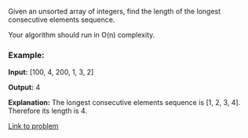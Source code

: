Given an unsorted array of integers, find the length of the longest consecutive elements sequence.

Your algorithm should run in O(n) complexity.

### Example:

**Input:** [100, 4, 200, 1, 3, 2]

**Output:** 4

**Explanation:** The longest consecutive elements sequence is [1, 2, 3, 4]. Therefore its length is 4.

[Link to problem](https://leetcode.com/problems/longest-consecutive-sequence/)

